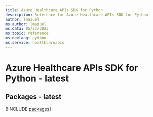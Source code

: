 ```yaml
---
title: Azure Healthcare APIs SDK for Python
description: Reference for Azure Healthcare APIs SDK for Python
author: lmazuel
ms.author: lmazuel
ms.data: 05/22/2023
ms.topic: reference
ms.devlang: python
ms.service: healthcareapis
---
```

# Azure Healthcare APIs SDK for Python - latest
## Packages - latest
[!INCLUDE [packages](healthcare-apis-index.md)]